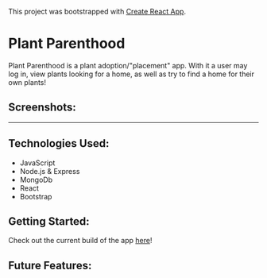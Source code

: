 This project was bootstrapped with [Create React App](https://github.com/facebook/create-react-app).

# Plant Parenthood

Plant Parenthood is a plant adoption/"placement" app. With it a user may log in, view plants looking for a home, as well as try to find a home for their own plants!

## Screenshots:


***
## Technologies Used:
- JavaScript
- Node.js & Express
- MongoDb
- React
- Bootstrap 

## Getting Started:

Check out the current build of the app [here](http://plantparenthoodapp.herokuapp.com/)!

## Future Features:

